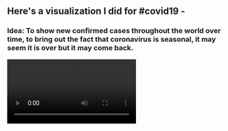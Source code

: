 ## Here's a visualization I did for #covid19  -

### Idea: To show new confirmed cases throughout the world over time, to bring out the fact that coronavirus is seasonal, it may seem it is over but it may come back.

<video>
  <source src="https://github.com/BikashPandey17/covid19/blob/master/covidworld1.webm?raw=true"
            type="video/webm">
</video>

